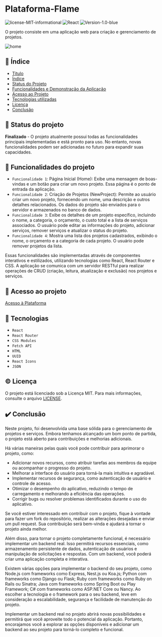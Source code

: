 # Plataforma-Flame
![license-MIT-informational](https://user-images.githubusercontent.com/101136752/205198344-c8e0f416-5ccc-423d-9429-df7be2c92928.svg)
![React](https://img.shields.io/badge/JavaScript-React-7fd8f3?logoColor=rex
)
![Version-1.0-blue](https://img.shields.io/badge/Version-1.0-blue)<br/>

O projeto consiste em uma aplicação web para criação e gerenciamento de projetos.

![home](https://github.com/JovemDevv/Plataforma-de-projetos/assets/101136752/42cf43d5-3ede-4fce-921b-99aeef1edba2)

## 📇 Índice 

* [Título](#plataforma-flame)
* [Índice](#📇-índice)
* [Status do Projeto](#📄-status-do-projeto)
* [Funcionalidades e Demonstração da Aplicação](#🔨-funcionalidades-do-projeto)
* [Acesso ao Projeto](#🔗-acesso-ao-projeto)
* [Tecnologias utilizadas](#💾-tecnologias)
* [Licença](#©️-licença)
* [Conclusão](#✔️-conclusão)

## 📄 Status do projeto

**Finalizado** - O projeto atualmente possui todas as funcionalidades principais implementadas e está pronto para uso. No entanto, novas funcionalidades podem ser adicionadas no futuro para expandir suas capacidades.

## 🔨 Funcionalidades do projeto

- `Funcionalidade 1`: Página Inicial (Home): Exibe uma mensagem de boas-vindas e um botão para criar um novo projeto. Essa página é o ponto de entrada da aplicação.
- `Funcionalidade 2`: Criação de Projetos (NewProject): Permite ao usuário criar um novo projeto, fornecendo um nome, uma descrição e outros detalhes relacionados. Os dados do projeto são enviados para o servidor e armazenados no banco de dados.
- `Funcionalidade 3`: Exibe os detalhes de um projeto específico, incluindo o nome, a categoria, o orçamento, o custo total e a lista de serviços associados. O usuário pode editar as informações do projeto, adicionar serviços, remover serviços e atualizar o status do projeto.
- `Funcionalidade 4`:  Mostra uma lista dos projetos cadastrados, exibindo o nome, o orçamento e a categoria de cada projeto. O usuário pode remover projetos da lista.

Essas funcionalidades são implementadas através de componentes interativos e estilizados, utilizando tecnologias como React, React Router e CSS. A aplicação se comunica com um servidor RESTful para realizar operações de CRUD (criação, leitura, atualização e exclusão) nos projetos e serviços.

## 🔗 Acesso ao projeto

[Acesso à Plataforma](https://flame-delta.vercel.app/Projects)

## 💾 Tecnologias

- ``React``
- ``React Router``
- ``CSS Modules``
- ``Fetch API``
- ``HTML``
- ``UUID``
- ``React Icons``
- ``JSON``

## ©️ Licença

O projeto está licenciado sob a Licença MIT. Para mais informações, consulte o arquivo [LICENSE](LICENSE).

## ✔️ Conclusão

Neste projeto, foi desenvolvida uma base sólida para o gerenciamento de projetos e serviços. Embora tenhamos alcançado um bom ponto de partida, o projeto está aberto para contribuições e melhorias adicionais.

Há várias maneiras pelas quais você pode contribuir para aprimorar o projeto, como:

- Adicionar novos recursos, como atribuir tarefas aos membros da equipe ou acompanhar o progresso do projeto.
- Melhorar a interface do usuário para torná-la mais intuitiva e agradável.
- Implementar recursos de segurança, como autenticação de usuário e controle de acesso.
- Otimizar o desempenho do aplicativo, reduzindo o tempo de carregamento e melhorando a eficiência das operações.
- Corrigir bugs ou resolver problemas identificados durante o uso do aplicativo.

Se você estiver interessado em contribuir com o projeto, fique à vontade para fazer um fork do repositório, realizar as alterações desejadas e enviar um pull request. Sua contribuição será bem-vinda e ajudará a tornar o projeto ainda melhor.

Além disso, para tornar o projeto completamente funcional, é necessário implementar um backend real. Isso permitirá recursos essenciais, como armazenamento persistente de dados, autenticação de usuários e manipulação de solicitações e respostas. Com um backend, você poderá criar uma aplicação completa e interativa.

Existem várias opções para implementar o backend do seu projeto, como Node.js com frameworks como Express, Nest.js ou Koa.js; Python com frameworks como Django ou Flask; Ruby com frameworks como Ruby on Rails ou Sinatra; Java com frameworks como Spring Boot ou Play Framework; C# com frameworks como ASP.NET Core ou Nancy. Ao escolher a tecnologia e o framework para o seu backend, leve em consideração a escalabilidade, segurança e facilidade de manutenção do projeto.

Implementar um backend real no projeto abrirá novas possibilidades e permitirá que você aproveite todo o potencial da aplicação. Portanto, encorajamos você a explorar as opções disponíveis e adicionar um backend ao seu projeto para torná-lo completo e funcional.
